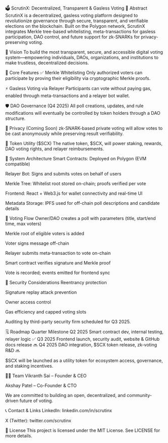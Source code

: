 🗳️ ScrutinX: Decentralized, Transparent & Gasless Voting
📌 Abstract
ScrutinX is a decentralized, gasless voting platform designed to revolutionize governance through secure, transparent, and verifiable elections on the blockchain. Built on the Polygon network, ScrutinX integrates Merkle tree-based whitelisting, meta-transactions for gasless participation, DAO control, and future support for zk-SNARKs for privacy-preserving voting.

🎯 Vision
To build the most transparent, secure, and accessible digital voting system—empowering individuals, DAOs, organizations, and institutions to make trustless, decentralized decisions.

🧱 Core Features
✅ Merkle Whitelisting
Only authorized voters can participate by proving their eligibility via cryptographic Merkle proofs.

⚡ Gasless Voting via Relayer
Participants can vote without paying gas, enabled through meta-transactions and a relayer bot wallet.

🛡️ DAO Governance (Q4 2025)
All poll creations, updates, and rule modifications will eventually be controlled by token holders through a DAO structure.

🔐 Privacy (Coming Soon)
zk-SNARK-based private voting will allow votes to be cast anonymously while preserving result verifiability.

💸 Token Utility ($SCX)
The native token, $SCX, will power staking, rewards, DAO voting rights, and relayer reimbursements.

🔗 System Architecture
Smart Contracts: Deployed on Polygon (EVM compatible)

Relayer Bot: Signs and submits votes on behalf of users

Merkle Tree: Whitelist root stored on-chain; proofs verified per vote

Frontend: React + Web3.js for wallet connectivity and real-time UI

Metadata Storage: IPFS used for off-chain poll descriptions and candidate details

🧪 Voting Flow
Owner/DAO creates a poll with parameters (title, start/end time, max voters)

Merkle root of eligible voters is added

Voter signs message off-chain

Relayer submits meta-transaction to vote on-chain

Smart contract verifies signature and Merkle proof

Vote is recorded; events emitted for frontend sync

🔐 Security Considerations
Reentrancy protection

Signature replay attack prevention

Owner access control

Gas efficiency and capped voting slots

Auditing by third-party security firm scheduled for Q3 2025.

🗓️ Roadmap
Quarter	Milestone
Q2 2025	Smart contract dev, internal testing, relayer logic ✅
Q3 2025	Frontend launch, security audit, website & GitHub docs release 🔜
Q4 2025	DAO integration, $SCX token release, zk-voting R&D 🔜



$SCX will be launched as a utility token for ecosystem access, governance, and staking incentives.

👨‍💻 Team
Vikranth Sai – Founder & CEO

Akshay Patel – Co-Founder & CTO

We are committed to building an open, decentralized, and community-driven future of voting.

📞 Contact & Links
LinkedIn: linkedin.com/in/scrutinx

X (Twitter): twitter.com/scrutinx


📃 License
This project is licensed under the MIT License. See LICENSE for more details.

